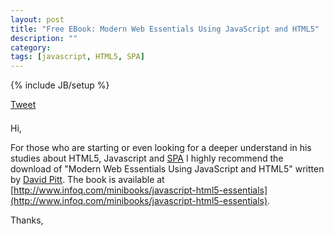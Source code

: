 ```yaml
---
layout: post
title: "Free EBook: Modern Web Essentials Using JavaScript and HTML5"
description: ""
category: 
tags: [javascript, HTML5, SPA]
---
```

{% include JB/setup %}

<div style="margin-bottom: 1.5em;">
	<div>
		<a href="https://twitter.com/share" class="twitter-share-button" style="vertical-align: bottom">Tweet</a>
	</div>
	<div>
		<span class="fb-share-button" data-href="http://rafaelcfreire.github.io/2014/11/12/free-ebook---modern-web-essentials-using-javascript-and-html5/" data-layout="button"></span>
	</div>
</div>
  
Hi,

For those who are starting or even looking for a deeper understand in his studies about HTML5, Javascript and [SPA](http://en.wikipedia.org/wiki/Single-page_application) I highly recommend the download of "Modern Web Essentials Using JavaScript and HTML5" written by [David Pitt](http://www.infoq.com/author/David-Pitt). The book is available at [http://www.infoq.com/minibooks/javascript-html5-essentials](http://www.infoq.com/minibooks/javascript-html5-essentials).

Thanks,

<script type="text/javascript" src="/js/main.js"></script>